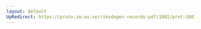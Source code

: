```yaml
---
layout: default
UpRedirect: https://pruto.im.uu.se/riksdagen-records-pdf/1881/prot-1881--fk--017/prot-1881--fk--017_025.pdf
---
```


